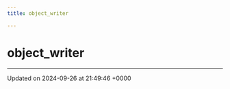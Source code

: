 ```yaml
---
title: object_writer

---
```


# object_writer





-------------------------------

Updated on 2024-09-26 at 21:49:46 +0000